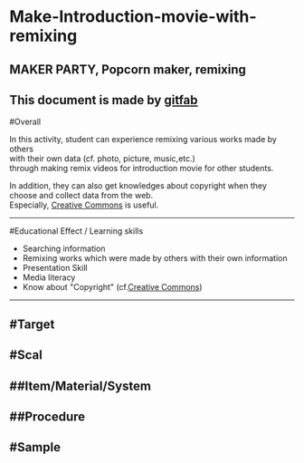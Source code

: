 # Make-Introduction-movie-with-remixing
## MAKER PARTY, Popcorn maker, remixing
This document is made by [gitfab](http://gitfab.org)
---
#Overall

In this activity, student can experience remixing various works made by others<br> 
with their own data (cf. photo, picture, music,etc.) <br>through making remix videos for introduction movie for other students.

In addition, they can also get knowledges about copyright when they choose and collect data from the web. 
<br>Especially, [Creative Commons](http://creativecommons.jp/) is useful.
 




---
#Educational Effect / Learning skills 
* Searching information
* Remixing works which were made by others with their own information 
* Presentation Skill
* Media literacy
* Know about "Copyright" (cf.[Creative Commons](http://creativecommons.jp/))
---
#Target
---
#Scal
---
##Item/Material/System
---
##Procedure
---
#Sample
---
